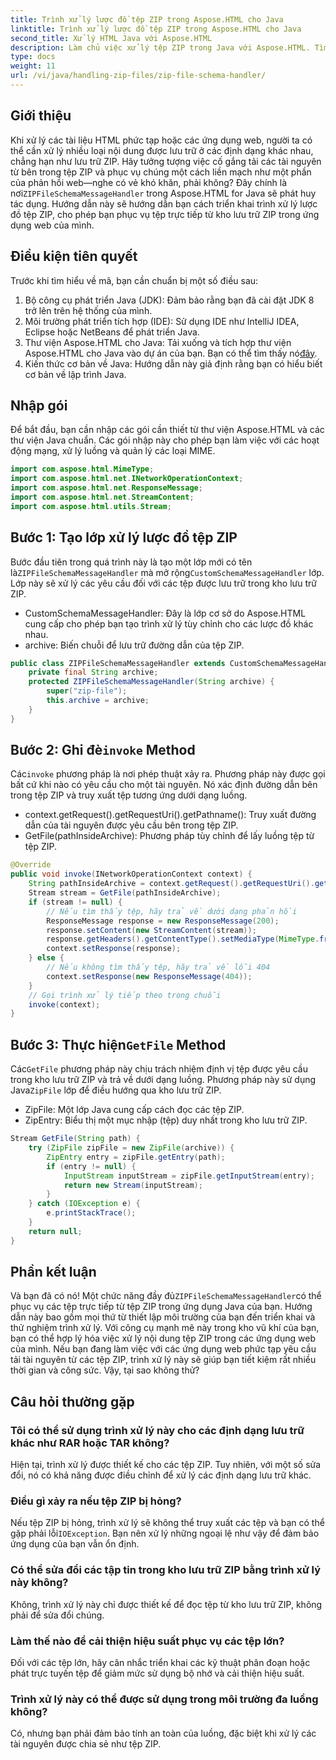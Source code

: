 ```yaml
---
title: Trình xử lý lược đồ tệp ZIP trong Aspose.HTML cho Java
linktitle: Trình xử lý lược đồ tệp ZIP trong Aspose.HTML cho Java
second_title: Xử lý HTML Java với Aspose.HTML
description: Làm chủ việc xử lý tệp ZIP trong Java với Aspose.HTML. Tìm hiểu cách triển khai trình xử lý lược đồ tệp ZIP, phục vụ tệp trực tiếp từ kho lưu trữ ZIP với hướng dẫn chi tiết từng bước.
type: docs
weight: 11
url: /vi/java/handling-zip-files/zip-file-schema-handler/
---
```

## Giới thiệu
Khi xử lý các tài liệu HTML phức tạp hoặc các ứng dụng web, người ta có thể cần xử lý nhiều loại nội dung được lưu trữ ở các định dạng khác nhau, chẳng hạn như lưu trữ ZIP. Hãy tưởng tượng việc cố gắng tải các tài nguyên từ bên trong tệp ZIP và phục vụ chúng một cách liền mạch như một phần của phản hồi web—nghe có vẻ khó khăn, phải không? Đây chính là nơi`ZIPFileSchemaMessageHandler` trong Aspose.HTML for Java sẽ phát huy tác dụng. Hướng dẫn này sẽ hướng dẫn bạn cách triển khai trình xử lý lược đồ tệp ZIP, cho phép bạn phục vụ tệp trực tiếp từ kho lưu trữ ZIP trong ứng dụng web của mình.
## Điều kiện tiên quyết
Trước khi tìm hiểu về mã, bạn cần chuẩn bị một số điều sau:
1. Bộ công cụ phát triển Java (JDK): Đảm bảo rằng bạn đã cài đặt JDK 8 trở lên trên hệ thống của mình.
2. Môi trường phát triển tích hợp (IDE): Sử dụng IDE như IntelliJ IDEA, Eclipse hoặc NetBeans để phát triển Java.
3.  Thư viện Aspose.HTML cho Java: Tải xuống và tích hợp thư viện Aspose.HTML cho Java vào dự án của bạn. Bạn có thể tìm thấy nó[đây](https://releases.aspose.com/html/java/).
4. Kiến thức cơ bản về Java: Hướng dẫn này giả định rằng bạn có hiểu biết cơ bản về lập trình Java.
## Nhập gói
Để bắt đầu, bạn cần nhập các gói cần thiết từ thư viện Aspose.HTML và các thư viện Java chuẩn. Các gói nhập này cho phép bạn làm việc với các hoạt động mạng, xử lý luồng và quản lý các loại MIME.
```java
import com.aspose.html.MimeType;
import com.aspose.html.net.INetworkOperationContext;
import com.aspose.html.net.ResponseMessage;
import com.aspose.html.net.StreamContent;
import com.aspose.html.utils.Stream;
```
## Bước 1: Tạo lớp xử lý lược đồ tệp ZIP
 Bước đầu tiên trong quá trình này là tạo một lớp mới có tên là`ZIPFileSchemaMessageHandler` mà mở rộng`CustomSchemaMessageHandler` lớp. Lớp này sẽ xử lý các yêu cầu đối với các tệp được lưu trữ trong kho lưu trữ ZIP.

- CustomSchemaMessageHandler: Đây là lớp cơ sở do Aspose.HTML cung cấp cho phép bạn tạo trình xử lý tùy chỉnh cho các lược đồ khác nhau.
- archive: Biến chuỗi để lưu trữ đường dẫn của tệp ZIP.
```java
public class ZIPFileSchemaMessageHandler extends CustomSchemaMessageHandler {
    private final String archive;
    protected ZIPFileSchemaMessageHandler(String archive) {
        super("zip-file");
        this.archive = archive;
    }
}
```
##  Bước 2: Ghi đè`invoke` Method
 Các`invoke` phương pháp là nơi phép thuật xảy ra. Phương pháp này được gọi bất cứ khi nào có yêu cầu cho một tài nguyên. Nó xác định đường dẫn bên trong tệp ZIP và truy xuất tệp tương ứng dưới dạng luồng.

- context.getRequest().getRequestUri().getPathname(): Truy xuất đường dẫn của tài nguyên được yêu cầu bên trong tệp ZIP.
- GetFile(pathInsideArchive): Phương pháp tùy chỉnh để lấy luồng tệp từ tệp ZIP.
```java
@Override
public void invoke(INetworkOperationContext context) {
    String pathInsideArchive = context.getRequest().getRequestUri().getPathname().substring(1).replaceAll("\\\\", "/");
    Stream stream = GetFile(pathInsideArchive);
    if (stream != null) {
        // Nếu tìm thấy tệp, hãy trả về dưới dạng phản hồi
        ResponseMessage response = new ResponseMessage(200);
        response.setContent(new StreamContent(stream));
        response.getHeaders().getContentType().setMediaType(MimeType.fromFileExtension(context.getRequest().getRequestUri().getPathname()));
        context.setResponse(response);
    } else {
        // Nếu không tìm thấy tệp, hãy trả về lỗi 404
        context.setResponse(new ResponseMessage(404));
    }
    // Gọi trình xử lý tiếp theo trong chuỗi
    invoke(context);
}
```
##  Bước 3: Thực hiện`GetFile` Method
 Các`GetFile` phương pháp này chịu trách nhiệm định vị tệp được yêu cầu trong kho lưu trữ ZIP và trả về dưới dạng luồng. Phương pháp này sử dụng Java`ZipFile` lớp để điều hướng qua kho lưu trữ ZIP.

- ZipFile: Một lớp Java cung cấp cách đọc các tệp ZIP.
- ZipEntry: Biểu thị một mục nhập (tệp) duy nhất trong kho lưu trữ ZIP.
```java
Stream GetFile(String path) {
    try (ZipFile zipFile = new ZipFile(archive)) {
        ZipEntry entry = zipFile.getEntry(path);
        if (entry != null) {
            InputStream inputStream = zipFile.getInputStream(entry);
            return new Stream(inputStream);
        }
    } catch (IOException e) {
        e.printStackTrace();
    }
    return null;
}
```

## Phần kết luận
 Và bạn đã có nó! Một chức năng đầy đủ`ZIPFileSchemaMessageHandler`có thể phục vụ các tệp trực tiếp từ tệp ZIP trong ứng dụng Java của bạn. Hướng dẫn này bao gồm mọi thứ từ thiết lập môi trường của bạn đến triển khai và thử nghiệm trình xử lý. Với công cụ mạnh mẽ này trong kho vũ khí của bạn, bạn có thể hợp lý hóa việc xử lý nội dung tệp ZIP trong các ứng dụng web của mình.
Nếu bạn đang làm việc với các ứng dụng web phức tạp yêu cầu tải tài nguyên từ các tệp ZIP, trình xử lý này sẽ giúp bạn tiết kiệm rất nhiều thời gian và công sức. Vậy, tại sao không thử?
## Câu hỏi thường gặp
### Tôi có thể sử dụng trình xử lý này cho các định dạng lưu trữ khác như RAR hoặc TAR không?
Hiện tại, trình xử lý được thiết kế cho các tệp ZIP. Tuy nhiên, với một số sửa đổi, nó có khả năng được điều chỉnh để xử lý các định dạng lưu trữ khác.
### Điều gì xảy ra nếu tệp ZIP bị hỏng?
 Nếu tệp ZIP bị hỏng, trình xử lý sẽ không thể truy xuất các tệp và bạn có thể gặp phải lỗi`IOException`. Bạn nên xử lý những ngoại lệ như vậy để đảm bảo ứng dụng của bạn vẫn ổn định.
### Có thể sửa đổi các tập tin trong kho lưu trữ ZIP bằng trình xử lý này không?
Không, trình xử lý này chỉ được thiết kế để đọc tệp từ kho lưu trữ ZIP, không phải để sửa đổi chúng.
### Làm thế nào để cải thiện hiệu suất phục vụ các tệp lớn?
Đối với các tệp lớn, hãy cân nhắc triển khai các kỹ thuật phân đoạn hoặc phát trực tuyến tệp để giảm mức sử dụng bộ nhớ và cải thiện hiệu suất.
### Trình xử lý này có thể được sử dụng trong môi trường đa luồng không?
Có, nhưng bạn phải đảm bảo tính an toàn của luồng, đặc biệt khi xử lý các tài nguyên được chia sẻ như tệp ZIP.